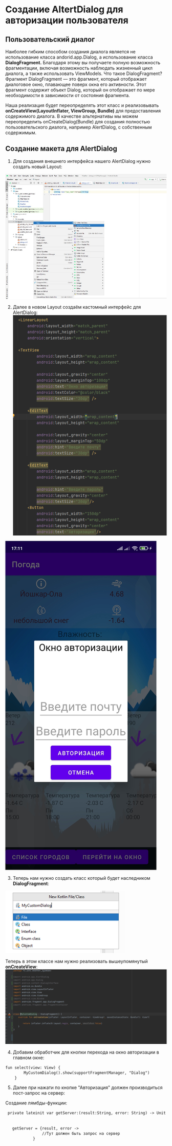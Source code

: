 # Создание AltertDialog для авторизации пользователя
 
## Пользовательский диалог
Наиболее гибким способом создания диалога является не использование класса andorid.app.Dialog, а использование класса **DialogFragment.** Благодаря этому вы получаете полную возможность фрагментации, включая возможность наблюдать жизненный цикл диалога, а также использовать ViewModels.
Что такое DialogFragment?
Фрагмент DialogFragment — это фрагмент, который отображает диалоговое окно, плавающее поверх окна его активности. Этот фрагмент содержит объект Dialog, который он отображает по мере необходимости в зависимости от состояния фрагмента.

Наша реализация будет переопределять этот класс и реализовывать
**onCreateView(LayoutInflater, ViewGroup, Bundle)** для предоставления содержимого диалога. В качестве альтернативы мы можем переопределить onCreateDialog(Bundle) для создания полностью пользовательского диалога, например AlertDialog, с собственным содержимым.

## Создание макета для AlertDialog

1. Для создания внешнего интерфейса нашего AlertDialog нужно создать новый Layout:

![](./first.PNG)


2. Далее в новом Layout создаём кастомный интерфейс для AlertDialog:
![](./Design.PNG)

![](./qwerty.PNG)




3. Теперь нам нужно создать класс который будет наследником **DialogFragment**:

![](./Class.PNG)

Теперь в этом классе нам нужно реализовать вышеупомянутый **onCreateView**:
![](./View.PNG)

4. Добавим обработчик для кнопки перехода на окно авторизации в главном окне:
```
fun select(view: View) {
        MyCustomDialog().show(supportFragmentManager, "Dialog")
    }
```
5. Далее при нажати по кнопке "Авторизация" должен производиться пост-запрос на сервер:

Создание лямбды-функции:
```
 private lateinit var getServer:(result:String, error: String) -> Unit


   getServer = {result, error ->
                //Тут должен быть запрос на сервер
            }
 ```







    